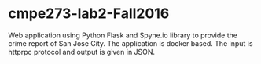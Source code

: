 # cmpe273-lab2-Fall2016

Web application using Python Flask and Spyne.io library to provide the crime report of San Jose City.
The application is docker based.
The input is httprpc protocol and output is given in JSON.

